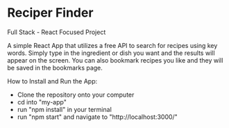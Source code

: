 # Reciper Finder
Full Stack - React Focused Project

A simple React App that utilizes a free API to search for recipes using key words.
Simply type in the ingredient or dish you want and the results will appear on the screen.
You can also bookmark recipes you like and they will be saved in the bookmarks page.

How to Install and Run the App:
- Clone the repository onto your computer
- cd into "my-app"
- run "npm install" in your terminal 
- run "npm start" and navigate to "http://localhost:3000/"
